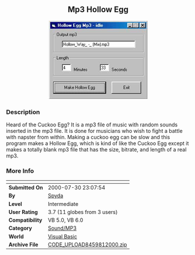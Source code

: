 ﻿<div align="center">

## Mp3 Hollow Egg

<img src="PIC20008105713747.jpg">
</div>

### Description

Heard of the Cuckoo Egg? It is a mp3 file of music with random sounds inserted in the mp3 file. It is done for musicians who wish to fight a battle with napster from within. Making a cuckoo egg can be slow and this program makes a Hollow Egg, which is kind of like the Cuckoo Egg except it makes a totally blank mp3 file that has the size, bitrate, and length of a real mp3.
 
### More Info
 


<span>             |<span>
---                |---
**Submitted On**   |2000-07-30 23:07:54
**By**             |[Spyda](https://github.com/Planet-Source-Code/PSCIndex/blob/master/ByAuthor/spyda.md)
**Level**          |Intermediate
**User Rating**    |3.7 (11 globes from 3 users)
**Compatibility**  |VB 5\.0, VB 6\.0
**Category**       |[Sound/MP3](https://github.com/Planet-Source-Code/PSCIndex/blob/master/ByCategory/sound-mp3__1-45.md)
**World**          |[Visual Basic](https://github.com/Planet-Source-Code/PSCIndex/blob/master/ByWorld/visual-basic.md)
**Archive File**   |[CODE\_UPLOAD8459812000\.zip](https://github.com/Planet-Source-Code/spyda-mp3-hollow-egg__1-10271/archive/master.zip)








